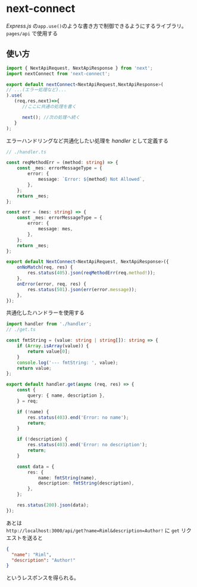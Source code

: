 # next-connect

*Express.js* の`app.use()`のような書き方で制御できるようにするライブラリ。  
`pages/api` で使用する

## 使い方

```TypeScript
import { NextApiRequest, NextApiResponse } from 'next';
import nextConnect from 'next-connect';

export default nextConnect<NextApiRequest,NextApiResponse>(
// ...(エラー処理など)...
).use(
   (req,res,next)=>{
      //ここに共通の処理を書く

      next(); //次の処理へ続く
   }
);
```

エラーハンドリングなど共通化したい処理を *handler* として定義する

```TypeScript
// ./handler.ts

const reqMethodErr = (method: string) => {
    const _mes: errorMessageType = {
        error: {
            message: `Error: ${method} Not Allowed`,
        },
    };
    return _mes;
};

const err = (mes: string) => {
    const _mes: errorMessageType = {
        error: {
            message: mes,
        },
    };
    return _mes;
};

export default NextConnect<NextApiRequest, NextApiResponse>({
    onNoMatch(req, res) {
        res.status(405).json(reqMethodErr(req.method!));
    },
    onError(error, req, res) {
        res.status(501).json(err(error.message));
    },
});

```

共通化したハンドラーを使用する

```TypeScript
import handler from './handler';
// ./get.ts

const fmtString = (value: string | string[]): string => {
    if (Array.isArray(value)) {
        return value[0];
    }
    console.log('--- fmtString: ', value);
    return value;
};

export default handler.get(async (req, res) => {
    const {
        query: { name, description },
    } = req;

    if (!name) {
        res.status(403).end('Error: no name');
        return;
    }

    if (!description) {
        res.status(403).end('Error: no description');
        return;
    }

    const data = {
        res: {
            name: fmtString(name),
            description: fmtString(description),
        },
    };

    res.status(200).json(data);
});
```

あとは  
`http://localhost:3000/api/get?name=Riml&description=Author!`
に `get` リクエストを送ると

```json
{
  "name": "Riml",
  "description": "Author!"
}
```

というレスポンスを得られる。
